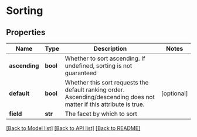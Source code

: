 # Sorting

## Properties
Name | Type | Description | Notes
------------ | ------------- | ------------- | -------------
**ascending** | **bool** | Whether to sort ascending.  If undefined, sorting is not guaranteed | 
**default** | **bool** | Whether this sort requests the default ranking order.  Ascending/descending does not matter if this attribute is true. | [optional] 
**field** | **str** | The facet by which to sort | 

[[Back to Model list]](../README.md#documentation-for-models) [[Back to API list]](../README.md#documentation-for-api-endpoints) [[Back to README]](../README.md)


